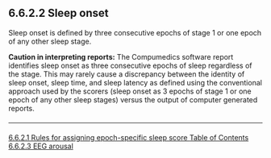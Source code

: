 ## 6.6.2.2 Sleep onset

Sleep onset is defined by three consecutive epochs of stage 1 or one epoch of any other sleep stage.

<div class="bs-callout bs-callout-warning">
  <p>
    <strong>Caution in interpreting reports:</strong>
    The Compumedics software report identifies sleep onset as three consecutive epochs of sleep regardless of the stage. This may rarely cause a discrepancy between the identity of sleep onset, sleep time, and sleep latency as defined using the conventional approach used by the scorers (sleep onset as 3 epochs of stage 1 or one epoch of any other sleep stages) versus the output of computer generated reports.
  </p>
</div>


<hr class="soften" style="margin-top: 20px;margin-bottom: 20px;"/>

<div class="center">
<div class="btn-group">
  <a href=":pages_path:/mop/6-621-mop-rules-for-assigning-epoch-specific-sleep-score.md" class="btn btn-default">
    <span class="glyphicon glyphicon-chevron-left"></span>
    6.6.2.1 Rules for assigning epoch-specific sleep score
  </a>

  <a href=":pages_path:/mop/6-00-mop-toc.md" class="btn btn-default">
    <span class="glyphicon glyphicon-chevron-up"></span>
    Table of Contents
  </a>

  <a href=":pages_path:/mop/6-623-mop-eeg-arousal.md" class="btn btn-success">
    6.6.2.3 EEG arousal
    <span class="glyphicon glyphicon-chevron-right"></span>
  </a>
</div>
</div>
